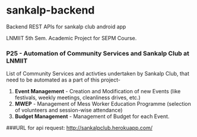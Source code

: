 # sankalp-backend
Backend REST APIs for sankalp club android app

LNMIIT 5th Sem. Academic Project for SEPM Course.

### P25 - Automation of Community Services and Sankalp Club at LNMIIT

List of Community Services and activties undertaken by Sankalp Club, that need to be automated as a part of this project-
  1.  **Event Management** - Creation and Modification of new Events (like festivals, weekly meetings, cleanliness drives, etc.)
  2.  **MWEP** - Management of Mess Worker Education Programme (selection of volunteers and session-wise attendance) 
  3.  **Budget Management** - Management of Budget for each Event.

###URL for api request: http://sankalpclub.herokuapp.com/